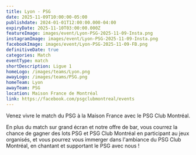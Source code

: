 ```yaml
---
title: Lyon - PSG
date: 2025-11-09T10:00:00-05:00
publishdate: 2024-01-01T12:00:00.000-04:00
expiryDate: 2025-11-10T03:00:00.000Z
featureImage: images/event/Lyon-PSG-2025-11-09-Insta.png
instagramImage: images/event/Lyon-PSG-2025-11-09-Insta.png
facebookImage: images/event/Lyon-PSG-2025-11-09-FB.png
definitiveDate: true
categories: Match
eventType: match
shortDescription: Ligue 1
homeLogo: /images/teams/Lyon.png
awayLogo: /images/teams/PSG.png
homeTeam: Lyon
awayTeam: PSG
location: Maison France de Montréal
link: https://facebook.com/psgclubmontreal/events
---
```


Venez vivre le match du PSG à la Maison France avec le PSG Club Montréal.

En plus du match sur grand écran et notre offre de bar, vous courrez la chance de gagner des lots PSG et PSG Club Montréal en participant au jeux organisés, et vous pourrez vous immerger dans l'ambiance du PSG Club Montréal, en chantant et supportant le PSG avec nous !
